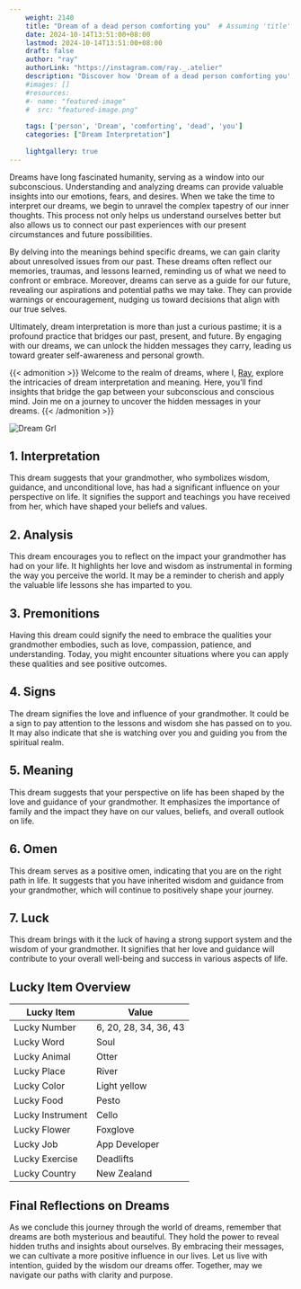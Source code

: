 ```yaml
---
    weight: 2140
    title: "Dream of a dead person comforting you"  # Assuming 'title' column exists
    date: 2024-10-14T13:51:00+08:00
    lastmod: 2024-10-14T13:51:00+08:00
    draft: false
    author: "ray"
    authorLink: "https://instagram.com/ray._.atelier"
    description: "Discover how 'Dream of a dead person comforting you' can interpret your future and uncover its significant meanings in your life."
    #images: []
    #resources:
    #- name: "featured-image"
    #  src: "featured-image.png"
    
    tags: ['person', 'Dream', 'comforting', 'dead', 'you']
    categories: ["Dream Interpretation"]
    
    lightgallery: true
---
```

    
Dreams have long fascinated humanity, serving as a window into our subconscious. Understanding and analyzing dreams can provide valuable insights into our emotions, fears, and desires. When we take the time to interpret our dreams, we begin to unravel the complex tapestry of our inner thoughts. This process not only helps us understand ourselves better but also allows us to connect our past experiences with our present circumstances and future possibilities.

By delving into the meanings behind specific dreams, we can gain clarity about unresolved issues from our past. These dreams often reflect our memories, traumas, and lessons learned, reminding us of what we need to confront or embrace. Moreover, dreams can serve as a guide for our future, revealing our aspirations and potential paths we may take. They can provide warnings or encouragement, nudging us toward decisions that align with our true selves.

Ultimately, dream interpretation is more than just a curious pastime; it is a profound practice that bridges our past, present, and future. By engaging with our dreams, we can unlock the hidden messages they carry, leading us toward greater self-awareness and personal growth.

{{< admonition >}}
Welcome to the realm of dreams, where I, [Ray](https://instagram.com/ray._.atelier), explore the intricacies of dream interpretation and meaning. Here, you’ll find insights that bridge the gap between your subconscious and conscious mind. Join me on a journey to uncover the hidden messages in your dreams.
{{< /admonition >}}

![Dream Grl](https://cdn.pixabay.com/photo/2017/11/02/03/35/gothic-2910057_1280.jpg "Dream Grl")

## 1. Interpretation
 This dream suggests that your grandmother, who symbolizes wisdom, guidance, and unconditional love, has had a significant influence on your perspective on life. It signifies the support and teachings you have received from her, which have shaped your beliefs and values.

## 2. Analysis
 This dream encourages you to reflect on the impact your grandmother has had on your life. It highlights her love and wisdom as instrumental in forming the way you perceive the world. It may be a reminder to cherish and apply the valuable life lessons she has imparted to you.

## 3. Premonitions
 Having this dream could signify the need to embrace the qualities your grandmother embodies, such as love, compassion, patience, and understanding. Today, you might encounter situations where you can apply these qualities and see positive outcomes.

## 4. Signs
 The dream signifies the love and influence of your grandmother. It could be a sign to pay attention to the lessons and wisdom she has passed on to you. It may also indicate that she is watching over you and guiding you from the spiritual realm.

## 5. Meaning
 This dream suggests that your perspective on life has been shaped by the love and guidance of your grandmother. It emphasizes the importance of family and the impact they have on our values, beliefs, and overall outlook on life.

## 6. Omen
 This dream serves as a positive omen, indicating that you are on the right path in life. It suggests that you have inherited wisdom and guidance from your grandmother, which will continue to positively shape your journey.

## 7. Luck
 This dream brings with it the luck of having a strong support system and the wisdom of your grandmother. It signifies that her love and guidance will contribute to your overall well-being and success in various aspects of life.

## Lucky Item Overview
| Lucky Item          | Value              |
|---------------|--------------------|
| Lucky Number        | 6, 20, 28, 34, 36, 43  |
| Lucky Word          | Soul |
| Lucky Animal        | Otter |
| Lucky Place         | River     |
| Lucky Color         | Light yellow     |
| Lucky Food          | Pesto      |
| Lucky Instrument    | Cello |
| Lucky Flower        | Foxglove    |
| Lucky Job           | App Developer       |
| Lucky Exercise      | Deadlifts  |
| Lucky Country       | New Zealand    |


##  Final Reflections on Dreams

As we conclude this journey through the world of dreams, remember that dreams are both mysterious and beautiful. They hold the power to reveal hidden truths and insights about ourselves. By embracing their messages, we can cultivate a more positive influence in our lives. Let us live with intention, guided by the wisdom our dreams offer. Together, may we navigate our paths with clarity and purpose.
